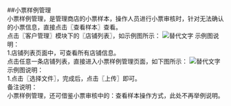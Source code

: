 ##小票样例管理  
小票样例管理，是管理商店的小票样本，操作人员进行小票审核时，针对无法确认的小票信息，直接点击〖查看样本〗查看。  
点击〖客户管理〗模块下的〖店铺列表〗，如示例图所示：
![替代文字](https://wt-prj.oss.aliyuncs.com/bb29cc203f8f4843a1487df5979023c2/c184dde0-cb30-4816-a561-cf9872ea677b.png)
示例图说明：  
1.店铺列表页面中，可查看所有店铺信息。  
点击任意一条店铺列表，直接进入小票样例管理页面，如下图所示：
![替代文字](https://wt-prj.oss.aliyuncs.com/bb29cc203f8f4843a1487df5979023c2/3148d4d6-cbed-409e-9871-ea227ea1e726.png)
示例图说明：  
1.点击〖选择文件〗，完成后，点击〖上传〗即可。  
备注说明：  
小票样例管理，还可借鉴小票审核中的：查看样本操作方式，此处不再举例说明。